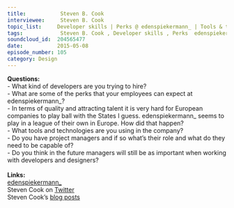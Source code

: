 ```yaml
--- 
title:           Steven B. Cook 
interviewee:     Steven B. Cook 
topic_list:     Developer skills | Perks @ edenspiekermann_ | Tools & technologies | Remote work | Building reputation | Project managers
tags:            Steven B. Cook , Developer skills , Perks  edenspiekermann_ , Tools  technologies , Remote work , Building reputation , Project managers
soundcloud_id:  204565477
date:           2015-05-08
episode_number: 105
category: Design
---
```


<p class="show_notes_display"><b>Questions:</b><br>- What kind of developers are you trying to hire?<br>- What are some of the perks that your employees can expect at edenspiekermann_?<br>- In terms of quality and attracting talent it is very hard for European companies to play ball with the States I guess. edenspiekermann_ seems to play in a league of their own in Europe. How did that happen?<br>- What tools and technologies are you using in the company?<br>- Do you have project managers and if so what’s their role and what do they need to be capable of?<br>- Do you think in the future managers will still be as important when working with developers and designers? <br><br><b>Links:</b><br><a rel="nofollow" target="_blank" href="http://www.edenspiekermann.com/">edenspiekermann_</a><br>Steven Cook on <a rel="nofollow" target="_blank" href="https://twitter.com/sberlincook">Twitter</a><br>Steven Cook’s <a rel="nofollow" target="_blank" href="http://www.edenspiekermann.com/people/steven-cook">blog posts</a></p>

